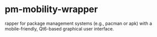 # pm-mobility-wrapper
rapper for package management systems (e.g., pacman or apk) with a mobile-friendly, Qt6-based graphical user interface.

